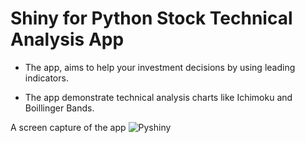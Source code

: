 # Shiny for Python Stock Technical Analysis App

- The app, aims to help your investment decisions by using leading indicators.


- The app demonstrate technical analysis charts like Ichimoku and Boillinger Bands.


A screen capture of the app
![Pyshiny](https://user-images.githubusercontent.com/43514480/226094258-c17b5d48-f1e8-4eab-a4cd-339674133a26.png)

